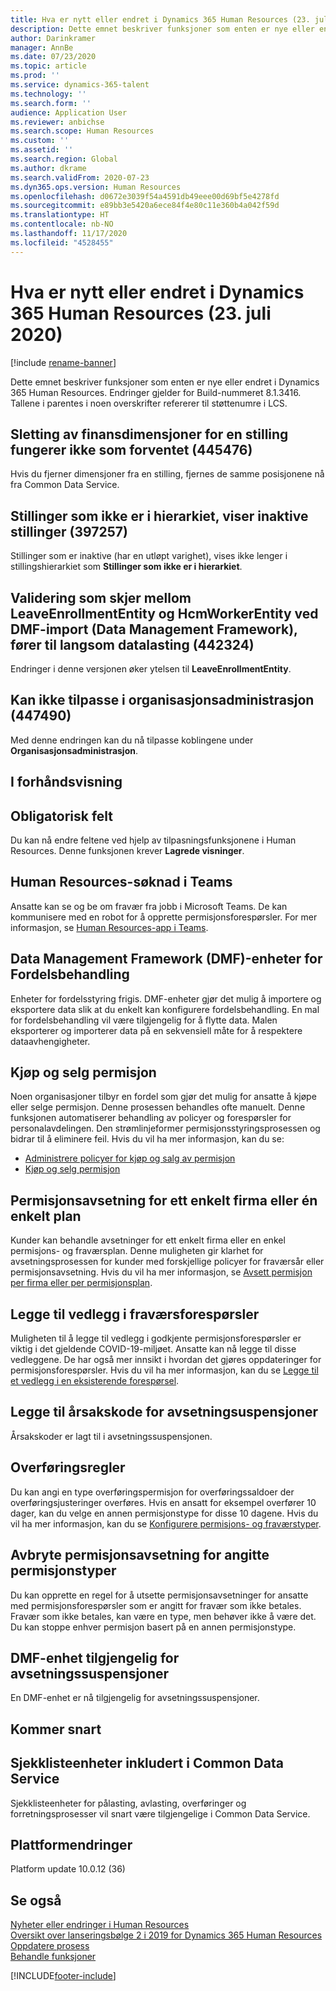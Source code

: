```yaml
---
title: Hva er nytt eller endret i Dynamics 365 Human Resources (23. juli 2020)
description: Dette emnet beskriver funksjoner som enten er nye eller endret i Microsoft Dynamics 365 Human Resources for 23. juli 2020.
author: Darinkramer
manager: AnnBe
ms.date: 07/23/2020
ms.topic: article
ms.prod: ''
ms.service: dynamics-365-talent
ms.technology: ''
ms.search.form: ''
audience: Application User
ms.reviewer: anbichse
ms.search.scope: Human Resources
ms.custom: ''
ms.assetid: ''
ms.search.region: Global
ms.author: dkrame
ms.search.validFrom: 2020-07-23
ms.dyn365.ops.version: Human Resources
ms.openlocfilehash: d0672e3039f54a4591db49eee00d69bf5e4278fd
ms.sourcegitcommit: e89bb3e5420a6ece84f4e80c11e360b4a042f59d
ms.translationtype: HT
ms.contentlocale: nb-NO
ms.lasthandoff: 11/17/2020
ms.locfileid: "4528455"
---
```

# <a name="whats-new-or-changed-in-dynamics-365-human-resources-july-23-2020"></a>Hva er nytt eller endret i Dynamics 365 Human Resources (23. juli 2020)

[!include [rename-banner](~/includes/cc-data-platform-banner.md)]

Dette emnet beskriver funksjoner som enten er nye eller endret i Dynamics 365 Human Resources. Endringer gjelder for Build-nummeret 8.1.3416. Tallene i parentes i noen overskrifter refererer til støttenumre i LCS.

## <a name="deleting-financial-dimensions-on-a-position-doesnt-work-as-expected-445476"></a>Sletting av finansdimensjoner for en stilling fungerer ikke som forventet (445476)

Hvis du fjerner dimensjoner fra en stilling, fjernes de samme posisjonene nå fra Common Data Service.

## <a name="positions-not-in-hierarchy-show-inactive-positions-397257"></a>Stillinger som ikke er i hierarkiet, viser inaktive stillinger (397257)

Stillinger som er inaktive (har en utløpt varighet), vises ikke lenger i stillingshierarkiet som **Stillinger som ikke er i hierarkiet**. 

## <a name="validation-occurring-between-leaveenrollmententity-and-hcmworkerentity-on-data-management-framework-dmf-import-causes-slow-data-loads-442324"></a>Validering som skjer mellom LeaveEnrollmentEntity og HcmWorkerEntity ved DMF-import (Data Management Framework), fører til langsom datalasting (442324)

Endringer i denne versjonen øker ytelsen til **LeaveEnrollmentEntity**.

## <a name="unable-to-personalize-in-organization-administration-447490"></a>Kan ikke tilpasse i organisasjonsadministrasjon (447490)

Med denne endringen kan du nå tilpasse koblingene under **Organisasjonsadministrasjon**.

## <a name="in-preview"></a>I forhåndsvisning

## <a name="mandatory-fields"></a>Obligatorisk felt 

Du kan nå endre feltene ved hjelp av tilpasningsfunksjonene i Human Resources. Denne funksjonen krever **Lagrede visninger**.

## <a name="human-resources-application-in-teams"></a>Human Resources-søknad i Teams

Ansatte kan se og be om fravær fra jobb i Microsoft Teams. De kan kommunisere med en robot for å opprette permisjonsforespørsler. For mer informasjon, se [Human Resources-app i Teams](https://go.microsoft.com/fwlink/?linkid=2127841). 

## <a name="data-management-framework-dmf-entities-for-benefits-management"></a>Data Management Framework (DMF)-enheter for Fordelsbehandling
 
Enheter for fordelsstyring frigis. DMF-enheter gjør det mulig å importere og eksportere data slik at du enkelt kan konfigurere fordelsbehandling. En mal for fordelsbehandling vil være tilgjengelig for å flytte data. Malen eksporterer og importerer data på en sekvensiell måte for å respektere dataavhengigheter.

## <a name="buy-and-sell-leave"></a>Kjøp og selg permisjon 

Noen organisasjoner tilbyr en fordel som gjør det mulig for ansatte å kjøpe eller selge permisjon. Denne prosessen behandles ofte manuelt. Denne funksjonen automatiserer behandling av policyer og forespørsler for personalavdelingen. Den strømlinjeformer permisjonsstyringsprosessen og bidrar til å eliminere feil. Hvis du vil ha mer informasjon, kan du se:

- [Administrere policyer for kjøp og salg av permisjon](hr-leave-and-absence-manage-buy-and-sell-leave-policies.md)
- [Kjøp og selg permisjon](hr-employee-self-service-buy-sell-leave.md)

## <a name="leave-accrual-for-a-single-company-or-single-plan"></a>Permisjonsavsetning for ett enkelt firma eller én enkelt plan

Kunder kan behandle avsetninger for ett enkelt firma eller en enkel permisjons- og fraværsplan. Denne muligheten gir klarhet for avsetningsprosessen for kunder med forskjellige policyer for fraværsår eller permisjonsavsetning. Hvis du vil ha mer informasjon, se [Avsett permisjon per firma eller per permisjonsplan](hr-leave-and-absence-accrue.md).

## <a name="add-attachments-to-time-off-requests"></a>Legge til vedlegg i fraværsforespørsler

Muligheten til å legge til vedlegg i godkjente permisjonsforespørsler er viktig i det gjeldende COVID-19-miljøet. Ansatte kan nå legge til disse vedleggene. De har også mer innsikt i hvordan det gjøres oppdateringer for permisjonsforespørsler. Hvis du vil ha mer informasjon, kan du se [Legge til et vedlegg i en eksisterende forespørsel](hr-employee-self-service-request-time-off.md#add-an-attachment-to-an-existing-request).

## <a name="add-reason-code-to-accrual-suspensions"></a>Legge til årsakskode for avsetningsuspensjoner 

Årsakskoder er lagt til i avsetningssuspensjonen.

## <a name="carry-forward-rules"></a>Overføringsregler 

Du kan angi en type overføringspermisjon for overføringssaldoer der overføringsjusteringer overføres. Hvis en ansatt for eksempel overfører 10 dager, kan du velge en annen permisjonstype for disse 10 dagene. Hvis du vil ha mer informasjon, kan du se [Konfigurere permisjons- og fraværstyper](hr-leave-and-absence-types.md).

## <a name="suspend-leave-accrual-for-specified-leave-types"></a>Avbryte permisjonsavsetning for angitte permisjonstyper

Du kan opprette en regel for å utsette permisjonsavsetninger for ansatte med permisjonsforespørsler som er angitt for fravær som ikke betales. Fravær som ikke betales, kan være en type, men behøver ikke å være det. Du kan stoppe enhver permisjon basert på en annen permisjonstype.

## <a name="dmf-entity-available-for-accrual-suspensions"></a>DMF-enhet tilgjengelig for avsetningssuspensjoner 

En DMF-enhet er nå tilgjengelig for avsetningssuspensjoner.

## <a name="coming-soon"></a>Kommer snart

## <a name="checklist-entities-included-in-common-data-service"></a>Sjekklisteenheter inkludert i Common Data Service

Sjekklisteenheter for pålasting, avlasting, overføringer og forretningsprosesser vil snart være tilgjengelige i Common Data Service.

## <a name="platform-changes"></a>Plattformendringer

Platform update 10.0.12 (36)

## <a name="see-also"></a>Se også

[Nyheter eller endringer i Human Resources](hr-admin-whats-new.md)</br>
[Oversikt over lanseringsbølge 2 i 2019 for Dynamics 365 Human Resources](https://docs.microsoft.com/dynamics365-release-plan/2019wave2/dynamics365-human-resources/)</br>
[Oppdatere prosess](hr-admin-setup-update-process.md)</br>
[Behandle funksjoner](hr-admin-manage-features.md)


[!INCLUDE[footer-include](../includes/footer-banner.md)]